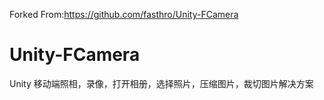 Forked From:https://github.com/fasthro/Unity-FCamera
# Unity-FCamera
Unity 移动端照相，录像，打开相册，选择照片，压缩图片，裁切图片解决方案
